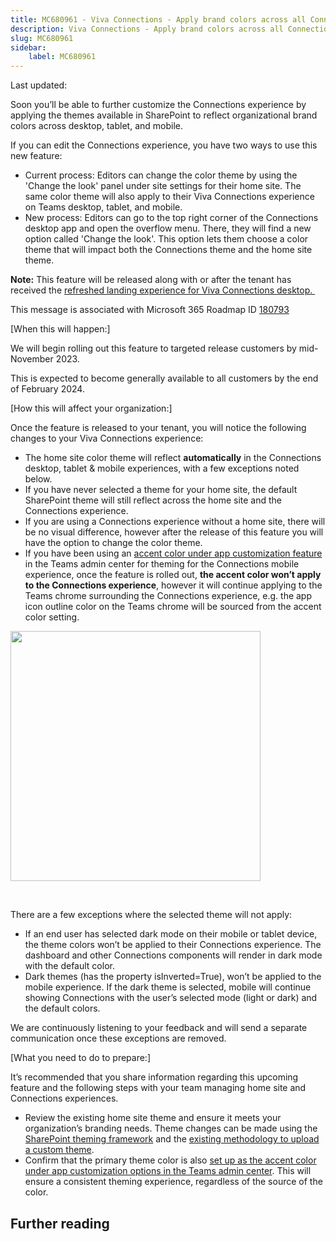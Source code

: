 ```yaml
---
title: MC680961 - Viva Connections - Apply brand colors across all Connections endpoints using themes
description: Viva Connections - Apply brand colors across all Connections endpoints using themes
slug: MC680961
sidebar:
    label: MC680961
---
```



Last updated: 

<p>Soon you’ll be able to further customize the Connections experience by applying the themes available in SharePoint to reflect organizational brand colors across desktop, tablet, and mobile.</p><p>If you can edit the Connections experience, you have two ways to use this new feature:
</p><ul><li>Current process: Editors can change the color theme by using the 'Change the look' panel under site settings for their home site. The same color theme will also apply to their Viva Connections experience on Teams desktop, tablet, and mobile.
</li><li>New process: Editors can go to the top right corner of the Connections desktop app and open the overflow menu. There, they will find a new option called 'Change the look'. This option lets them choose a color theme that will impact both the Connections theme and the home site theme.
</li></ul><p><b>Note:</b> This feature will be released along with or after the tenant has received the <a href="https://www.microsoft.com/en-us/microsoft-365/roadmap?featureid=176677" target="_blank">refreshed landing experience for Viva Connections desktop.&nbsp;</a></p>
<p>This message is associated with Microsoft 365 Roadmap ID <a href="https://www.microsoft.com/microsoft-365/roadmap?rtc=1%26filters=&amp;searchterms=180793" target="_blank">180793</a><br></p>

<p>[When this will happen:]<br></p>

<p>We will begin rolling out this feature to targeted release customers by mid-November 2023. </p><p>This is expected to become generally available to all customers by the end of February 2024.</p>

<p>[How this will affect your organization:]</p>

<p>Once the feature is released to your tenant, you will notice the following changes to your Viva Connections experience:
</p><ul><li>The home site color theme will reflect <b>automatically</b> in the Connections desktop, tablet &amp; mobile experiences, with a few exceptions noted below.</li><li>If you have never selected a theme for your home site, the default SharePoint theme will still reflect across the home site and the Connections experience.</li><li>If you are using a Connections experience without a home site, there will be no visual difference, however after the release of this feature you will have the option to change the color theme.</li><li>If you have been using an <a href="https://learn.microsoft.com/microsoftteams/customize-apps" target="_blank">accent color under app customization feature</a> in the Teams admin center for theming for the Connections mobile experience, once the feature is rolled out, <b>the accent color won’t apply to the Connections experience</b>, however it will continue applying to the Teams chrome surrounding the Connections experience, e.g. the app icon outline color on the Teams chrome will be sourced from the accent color setting.</li></ul><p><img src="https://img-prod-cms-rt-microsoft-com.akamaized.net/cms/api/am/imageFileData/RW1djT5?ver=055a" style="width: 400px;"><br></p><p><br></p><p>There are a few exceptions where the selected theme will not apply:
</p><ul><li>If an end user has selected dark mode on their mobile or tablet device, the theme colors won’t be applied to their Connections experience. The dashboard and other Connections components will render in dark mode with the default color.</li><li>Dark themes (has the property isInverted=True), won’t be applied to the mobile experience. If the dark theme is selected, mobile will continue showing Connections with the user’s selected mode (light or dark) and the default colors.</li></ul><p>We are continuously listening to your feedback and will send a separate communication once these exceptions are removed.
</p><p>[What you need to do to prepare:]</p>
<p>It’s recommended that you share information regarding this upcoming feature and the following steps with your team managing home site and Connections experiences. 
</p><ul><li>Review the existing home site theme and ensure it meets your organization’s branding needs. Theme changes can be made using the <a href="https://support.microsoft.com/office/customize-your-sharepoint-site-320b43e5-b047-4fda-8381-f61e8ac7f59b" target="_blank">SharePoint theming framework</a> and the <a href="https://learn.microsoft.com/sharepoint/dev/declarative-customization/site-theming/sharepoint-site-theming-powershell" target="_blank">existing methodology to upload a custom theme</a>.</li><li>Confirm that the primary theme color is also <a href="https://learn.microsoft.com/microsoftteams/customize-apps" target="_blank">set up as the accent color under app customization options in the Teams admin center</a>. This will ensure a consistent theming experience, regardless of the source of the color.</li></ul>

## Further reading
